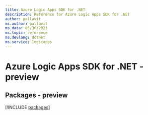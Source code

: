 ```yaml
---
title: Azure Logic Apps SDK for .NET
description: Reference for Azure Logic Apps SDK for .NET
author: pallavit
ms.author: pallavit
ms.data: 05/30/2023
ms.topic: reference
ms.devlang: dotnet
ms.service: logicapps
---
```

# Azure Logic Apps SDK for .NET - preview
## Packages - preview
[!INCLUDE [packages](logic-apps-index.md)]